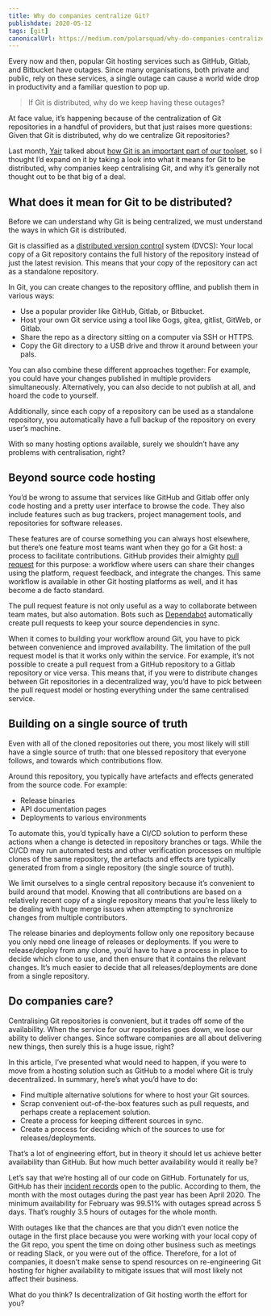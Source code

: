 ```yaml
---
title: Why do companies centralize Git?
publishdate: 2020-05-12
tags: [git]
canonicalUrl: https://medium.com/polarsquad/why-do-companies-centralize-git-a068e6c666a3
---
```


Every now and then, popular Git hosting services such as GitHub, Gitlab, and Bitbucket have outages. Since many organisations, both private and public, rely on these services, a single outage can cause a world wide drop in productivity and a familiar question to pop up.

> If Git is distributed, why do we keep having these outages?

At face value, it’s happening because of the centralization of Git repositories in a handful of providers, but that just raises more questions: Given that Git is distributed, why do we centralize Git repositories?

Last month, [Yair](https://medium.com/@yair.etziony) talked about [how Git is an important part of our toolset](https://medium.com/polarsquad/devops-whats-it-all-about-part-2-tooling-git-the-master-of-version-control-systems-59e976c1881e), so I thought I’d expand on it by taking a look into what it means for Git to be distributed, why companies keep centralising Git, and why it’s generally not thought out to be that big of a deal.

## What does it mean for Git to be distributed?

Before we can understand why Git is being centralized, we must understand the ways in which Git is distributed.

Git is classified as a [distributed version control](https://en.wikipedia.org/wiki/Distributed_version_control) system (DVCS): Your local copy of a Git repository contains the full history of the repository instead of just the latest revision. This means that your copy of the repository can act as a standalone repository.

In Git, you can create changes to the repository offline, and publish them in various ways:

  - Use a popular provider like GitHub, Gitlab, or Bitbucket.
  - Host your own Git service using a tool like Gogs, gitea, gitlist, GitWeb, or Gitlab.
  - Share the repo as a directory sitting on a computer via SSH or HTTPS.
  - Copy the Git directory to a USB drive and throw it around between your pals.

You can also combine these different approaches together: For example, you could have your changes published in multiple providers simultaneously. Alternatively, you can also decide to not publish at all, and hoard the code to yourself.

Additionally, since each copy of a repository can be used as a standalone repository, you automatically have a full backup of the repository on every user’s machine.

With so many hosting options available, surely we shouldn’t have any problems with centralisation, right?

## Beyond source code hosting

You’d be wrong to assume that services like GitHub and Gitlab offer only code hosting and a pretty user interface to browse the code. They also include features such as bug trackers, project management tools, and repositories for software releases.

These features are of course something you can always host elsewhere, but there’s one feature most teams want when they go for a Git host: a process to facilitate contributions. GitHub provides their almighty [pull request](https://help.github.com/en/github/collaborating-with-issues-and-pull-requests/about-pull-requests) for this purpose: a workflow where users can share their changes using the platform, request feedback, and integrate the changes. This same workflow is available in other Git hosting platforms as well, and it has become a de facto standard.

The pull request feature is not only useful as a way to collaborate between team mates, but also automation. Bots such as [Dependabot](https://dependabot.com/) automatically create pull requests to keep your source dependencies in sync.

When it comes to building your workflow around Git, you have to pick between convenience and improved availability. The limitation of the pull request model is that it works only within the service. For example, it’s not possible to create a pull request from a GitHub repository to a Gitlab repository or vice versa. This means that, if you were to distribute changes between Git repositories in a decentralized way, you’d have to pick between the pull request model or hosting everything under the same centralised service.

## Building on a single source of truth

Even with all of the cloned repositories out there, you most likely will still have a single source of truth: that one blessed repository that everyone follows, and towards which contributions flow.

Around this repository, you typically have artefacts and effects generated from the source code. For example:

  - Release binaries
  - API documentation pages
  - Deployments to various environments

To automate this, you’d typically have a CI/CD solution to perform these actions when a change is detected in repository branches or tags. While the CI/CD may run automated tests and other verification processes on multiple clones of the same repository, the artefacts and effects are typically generated from from a single repository (the single source of truth).

We limit ourselves to a single central repository because it’s convenient to build around that model. Knowing that all contributions are based on a relatively recent copy of a single repository means that you’re less likely to be dealing with huge merge issues when attempting to synchronize changes from multiple contributors.

The release binaries and deployments follow only one repository because you only need one lineage of releases or deployments. If you were to release/deploy from any clone, you’d have to have a process in place to decide which clone to use, and then ensure that it contains the relevant changes. It’s much easier to decide that all releases/deployments are done from a single repository.

## Do companies care?

Centralising Git repositories is convenient, but it trades off some of the availability. When the service for our repositories goes down, we lose our ability to deliver changes. Since software companies are all about delivering new things, then surely this is a huge issue, right?

In this article, I’ve presented what would need to happen, if you were to move from a hosting solution such as GitHub to a model where Git is truly decentralized. In summary, here’s what you’d have to do:

  - Find multiple alternative solutions for where to host your Git sources.
  - Scrap convenient out-of-the-box features such as pull requests, and perhaps create a replacement solution.
  - Create a process for keeping different sources in sync.
  - Create a process for deciding which of the sources to use for releases/deployments.

That’s a lot of engineering effort, but in theory it should let us achieve better availability than GitHub. But how much better availability would it really be?

Let’s say that we’re hosting all of our code on GitHub. Fortunately for us, GitHub has their [incident records](https://www.githubstatus.com/history) open to the public. According to them, the month with the most outages during the past year has been April 2020. The minimum availability for February was 99.51% with outages spread across 5 days. That’s roughly 3.5 hours of outages for the whole month.

With outages like that the chances are that you didn’t even notice the outage in the first place because you were working with your local copy of the Git repo, you spent the time on doing other business such as meetings or reading Slack, or you were out of the office. Therefore, for a lot of companies, it doesn’t make sense to spend resources on re-engineering Git hosting for higher availability to mitigate issues that will most likely not affect their business.

What do you think? Is decentralization of Git hosting worth the effort for you?
